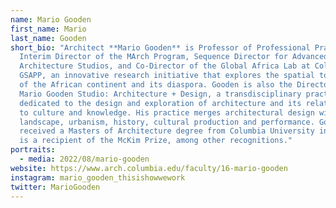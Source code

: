 ```yaml
---
name: Mario Gooden
first_name: Mario
last_name: Gooden
short_bio: "Architect **Mario Gooden** is Professor of Professional Practice,
  Interim Director of the MArch Program, Sequence Director for Advanced
  Architecture Studios, and Co-Director of the Global Africa Lab at Columbia
  GSAPP, an innovative research initiative that explores the spatial topologies
  of the African continent and its diaspora. Gooden is also the Director of
  Mario Gooden Studio: Architecture + Design, a transdisciplinary practice
  dedicated to the design and exploration of architecture and its relationships
  to culture and knowledge. His practice merges architectural design with
  landscape, urbanism, history, cultural production and performance. Gooden
  received a Masters of Architecture degree from Columbia University in 1990 and
  is a recipient of the McKim Prize, among other recognitions."
portraits:
  - media: 2022/08/mario-gooden
website: https://www.arch.columbia.edu/faculty/16-mario-gooden
instagram: mario_gooden_thisishowwework
twitter: MarioGooden
---
```


